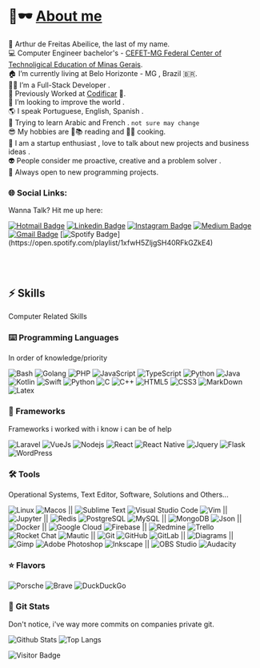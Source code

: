 # 👋🕶️ [About me](https://github.com/afa7789)

🐍 Arthur de Freitas Abeilice, the last of my name.</br>
💻 Computer Engineer bachelor's - [CEFET-MG Federal Center of Technoligical Education of Minas Gerais](https://www.cefetmg.br).</br>
🏠 I’m currently living at Belo Horizonte - MG , Brazil 🇧🇷. <br/>
👨‍💻 I’m a Full-Stack Developer .<br/>
💸 Previously Worked at [Codificar](https://codificar.com.br) 🤑.</br>
🔭 I’m looking to improve the world .<br/>
🌎 I speak Portuguese, English, Spanish .</br>
💬 Trying to learn Arabic and French . `not sure may change`<br/>
😎 My hobbies are 📖📚 reading and 🍳🔪 cooking.</br>
🎩 I am a startup enthusiast , love to talk about new projects and business ideas .</br> 
👽 People consider me proactive, creative and a problem solver .</br>
🍕 Always open to new programming projects.</br>

### 🌐 Social Links:

Wanna Talk? Hit me up here:

[![Hotmail Badge](https://img.shields.io/badge/-arthurabeilice@hotmail.com-darkblue?style=flat-square&logo=Microsoft-Outlook&logoColor=white&link=mailto:arthurabeilice@hotmail.com)](mailto:arthurabeilice@hotmail.com)
[![Linkedin Badge](https://img.shields.io/badge/-arthur-blue?style=flat-square&logo=Linkedin&logoColor=white&link=https://www.linkedin.com/in/arthur-abeilice/)](https://www.linkedin.com/in/arthur-abeilice/)
[![Instagram Badge](https://img.shields.io/badge/-afabeilice-8a3ab9?style=flat-square&logo=instagram&logoColor=white&link=https://instagram.com/afabeilice/)](https://instagram.com/afabeilice)
[![Medium Badge](https://img.shields.io/badge/-@afa7789-black?style=flat-square&labelColor=000000&logo=Medium&link=https://medium.com/@afa7789/)](https://medium.com/@afa7789)
[![Gmail Badge](https://img.shields.io/badge/-afa7789@gmail.com-c14438?style=flat-square&logo=Gmail&logoColor=white&link=mailto:afa7789@gmail.com)](mailto:afa7789@gmail.com)
[![Spotify Badge](https://img.shields.io/badge/-Brazilian%20Playlist-1DB954?style=flat-square&logo=Spotify&logoColor=white&link=[mailto:arthurabeilice@hotmail.com](https://open.spotify.com/playlist/1xfwH5ZljgSH40RFkGZkE4))](https://open.spotify.com/playlist/1xfwH5ZljgSH40RFkGZkE4)
<!-- [![Youtube Badge](https://img.shields.io/badge/-koolkanna-darkred?style=flat-square&logo=youtube&logoColor=white&link=https://www.youtube.com/c/koolkanna)](https://www.youtube.com/c/koolkanna) -->

</br>
</br>

## ⚡ Skills
Computer Related Skills

### ⌨️ Programming Languages
In order of knowledge/priority

![Bash](https://img.shields.io/badge/-Bash-black?style=for-the-badge&logo=gnubash)
![Golang](https://img.shields.io/badge/-Golang-black?style=for-the-badge&logo=Go)
![PHP](https://img.shields.io/badge/-PHP-black?style=for-the-badge&logo=php)
![JavaScript](https://img.shields.io/badge/-JavaScript-black?style=for-the-badge&logo=javascript)
![TypeScript](https://img.shields.io/badge/-TypeScript-black?style=for-the-badge&logo=typescript)
![Python](https://img.shields.io/badge/-Python-black?style=for-the-badge&logo=Python)
![Java](https://img.shields.io/badge/-Java-black?style=for-the-badge&logo=java)
![Kotlin](https://img.shields.io/badge/-kotlin-black?style=for-the-badge&logo=kotlin)
![Swift](https://img.shields.io/badge/-Swift-black?style=for-the-badge&logo=Swift)
![Python](https://img.shields.io/badge/-Python-black?style=for-the-badge&logo=Python)
![C](https://img.shields.io/badge/-C-black?style=for-the-badge&logo=c)
![C++](https://img.shields.io/badge/-C++-black?style=for-the-badge&logo=cplusplus)
![HTML5](https://img.shields.io/badge/-HTML5-black?style=for-the-badge&logo=html5)
![CSS3](https://img.shields.io/badge/-CSS3-black?style=for-the-badge&logo=css3)
![MarkDown](https://img.shields.io/badge/-Markdown-black?style=for-the-badge&logo=markdown)
![Latex](https://img.shields.io/badge/-Latex-black?style=for-the-badge&logo=Latex)

### 🧠 Frameworks
Frameworks i worked with i know i can be of help

![Laravel](https://img.shields.io/badge/-Laravel-black?style=for-the-badge&logo=laravel)
![VueJs](https://img.shields.io/badge/-VueJs-black?style=for-the-badge&logo=vuedotjs)
![Nodejs](https://img.shields.io/badge/-Nodejs-black?style=for-the-badge&logo=Node.js)
![React](https://img.shields.io/badge/-React-black?style=for-the-badge&logo=react&logoColor=orange)
![React Native](https://img.shields.io/badge/-React%20Native-black?style=for-the-badge&logo=react)
![Jquery](https://img.shields.io/badge/-Jquery-black?style=for-the-badge&logo=jquery)
![Flask](https://img.shields.io/badge/-Flask-black?style=for-the-badge&logo=flask)
![WordPress](https://img.shields.io/badge/-WordPress-black?style=for-the-badge&logo=WordPress)

### 🛠️ Tools
Operational Systems, Text Editor, Software, Solutions and Others...

![Linux](https://img.shields.io/badge/-Linux-black?style=for-the-badge&logo=linux)
![Macos](https://img.shields.io/badge/-Macos-black?style=for-the-badge&logo=apple) || 
![Sublime Text](https://img.shields.io/badge/-Sublime%20Text-black?style=for-the-badge&logo=sublimetext)
![Visual Studio Code](https://img.shields.io/badge/-Visual%20Studio%20Code-black?style=for-the-badge&logo=visualstudiocode)
![Vim](https://img.shields.io/badge/-Vim-black?style=for-the-badge&logo=vim)
 ||
![Jupyter](https://img.shields.io/badge/-Jupyter-black?style=for-the-badge&logo=jupyter)
 ||
![Redis](https://img.shields.io/badge/-Redis-black?style=for-the-badge&logo=Redis)
![PostgreSQL](https://img.shields.io/badge/-PostgreSQL-black?style=for-the-badge&logo=postgresql)
![MySQL](https://img.shields.io/badge/-MySQL-black?style=for-the-badge&logo=mysql)
 ||
![MongoDB](https://img.shields.io/badge/-MongoDB-black?style=for-the-badge&logo=mongodb)
![Json](https://img.shields.io/badge/-Json-black?style=for-the-badge&logo=json)
 ||
![Docker](https://img.shields.io/badge/-Docker-black?style=for-the-badge&logo=docker)
 ||
![Google Cloud](https://img.shields.io/badge/Google%20Cloud-black?style=for-the-badge&logo=google-cloud)
![Firebase](https://img.shields.io/badge/Firebase-black?style=for-the-badge&logo=firebase)
 ||
![Redmine](https://img.shields.io/badge/-Redmine-black?style=for-the-badge&logo=redmine)
![Trello](https://img.shields.io/badge/-Trello-black?style=for-the-badge&logo=trello)
![Rocket Chat](https://img.shields.io/badge/-Rocket%20Chat-black?style=for-the-badge&logo=rocketdotchat)
![Mautic](https://img.shields.io/badge/-Mautic-black?style=for-the-badge&logo=mautic)
 ||
![Git](https://img.shields.io/badge/-Git-black?style=for-the-badge&logo=git)
![GitHub](https://img.shields.io/badge/-GitHub-black?style=for-the-badge&logo=github)
![GitLab](https://img.shields.io/badge/-GitLab-black?style=for-the-badge&logo=gitlab)
 ||
![Diagrams](https://img.shields.io/badge/-Diagrams(UML)-black?style=for-the-badge&logo=diagrams.net)
 ||
![Gimp](https://img.shields.io/badge/-Gimp-black?style=for-the-badge&logo=gimp)
![Adobe Photoshop](https://img.shields.io/badge/-Adobe%20Photoshop-black?style=for-the-badge&logo=adobephotoshop)
![Inkscape](https://img.shields.io/badge/-Inkscape-black?style=for-the-badge&logo=inkscape)
 ||
![OBS Studio](https://img.shields.io/badge/-OBS%20Studio-black?style=for-the-badge&logo=obsstudio)
![Audacity](https://img.shields.io/badge/-Audacity-black?style=for-the-badge&logo=audacity)

### ⭐ Flavors

![Porsche](https://img.shields.io/badge/-Porsche-black?style=for-the-badge&logo=porsche)
![Brave](https://img.shields.io/badge/-Brave-black?style=for-the-badge&logo=Brave)
![DuckDuckGo](https://img.shields.io/badge/-Duck%20Duck%20Go-black?style=for-the-badge&logo=duckduckgo)

### 🧿 Git Stats

Don't notice, i've way more commits on companies private git.

![Github Stats](https://github-readme-stats.vercel.app/api?username=afa7789&count_private=true&show_icons=true&include_all_commits=true)
![Top Langs](https://github-readme-stats.vercel.app/api/top-langs/?username=afa7789&hide=TeX&layout=compact)

![Visitor Badge](https://visitor-badge.laobi.icu/badge?page_id=afa7789.afa7789)
